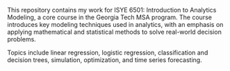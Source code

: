 This repository contains my work for ISYE 6501: Introduction to Analytics Modeling, a core course in the Georgia Tech MSA program. The course introduces key modeling techniques used in analytics, with an emphasis on applying mathematical and statistical methods to solve real-world decision problems.

Topics include linear regression, logistic regression, classification and decision trees, simulation, optimization, and time series forecasting.
